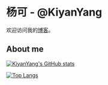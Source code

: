 # 杨可 - @KiyanYang

欢迎访问我的[博客](https://blog.dotvast.cc/)。

<!--
**KiyanYang/KiyanYang** is a ✨ _special_ ✨ repository because its `README.md` (this file) appears on your GitHub profile.

Here are some ideas to get you started:

- 🔭 I’m currently working on ...
- 🌱 I’m currently learning ...
- 👯 I’m looking to collaborate on ...
- 🤔 I’m looking for help with ...
- 💬 Ask me about ...
- 📫 How to reach me: ...
- 😄 Pronouns: ...
- ⚡ Fun fact: ...
-->

## About me

[![KiyanYang's GitHub stats](https://github-readme-stats.vercel.app/api?username=KiyanYang&theme=transparent&count_private=true&show_icons=true)](https://github.com/anuraghazra/github-readme-stats)

[![Top Langs](https://github-readme-stats.vercel.app/api/top-langs/?username=KiyanYang&theme=transparent&layout=compact&hide=html,css,JavaScript)](https://github.com/anuraghazra/github-readme-stats)
